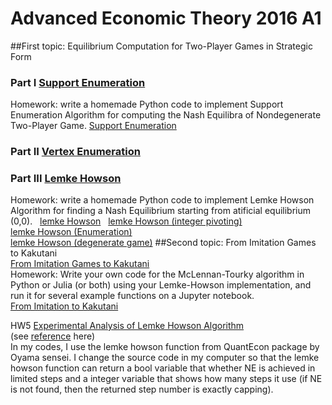 # Advanced Economic Theory 2016 A1
##First topic: Equilibrium Computation for Two-Player Games in Strategic Form
### Part I [Support Enumeration](http://www.oyama.e.u-tokyo.ac.jp/theory16/vonStengel07_1.pdf)
Homework: write a homemade Python code to implement Support Enumeration Algorithm for computing the Nash Equilibra of Nondegenerate Two-Player Game. [Support Enumeration](http://nbviewer.jupyter.org/github/shizejin/theory16HW/blob/master/Support%20Enumeration%20%28for%20Nondegenerate%20Games%29.ipynb)
### Part II [Vertex Enumeration](http://www.oyama.e.u-tokyo.ac.jp/theory16/vonStengel07_3.pdf)
### Part III [Lemke Howson](http://www.oyama.e.u-tokyo.ac.jp/theory16/vonStengel07_3.pdf)
Homework: write a homemade Python code to implement Lemke Howson Algorithm for finding a Nash Equilibrium starting from atificial equilibrium (0,0).   
[lemke Howson](http://nbviewer.jupyter.org/github/shizejin/theory16HW/blob/master/Lemke%20Howson.ipynb)   
[lemke Howson (integer pivoting)](http://nbviewer.jupyter.org/github/shizejin/theory16HW/blob/master/Lemke%20Howson%20%28Integer%20Pivoting%29.ipynb)  
[lemke Howson (Enumeration)](http://nbviewer.jupyter.org/github/shizejin/theory16HW/blob/master/Lemke%20Howson%20%28find%20all%20NEs%20that%20can%20be%20reached%29.ipynb)  
[lemke Howson (degenerate game)](http://nbviewer.jupyter.org/github/shizejin/theory16HW/blob/master/Lemke%20Howson%20%28degenerate%20game%29.ipynb)
##Second topic: From Imitation Games to Kakutani  
[From Imitation Games to Kakutani](http://www.oyama.e.u-tokyo.ac.jp/theory16/McLennanTourky06.pdf)  
Homework: Write your own code for the McLennan-Tourky algorithm in Python or Julia (or both) using your Lemke-Howson implementation, and run it for several example functions on a Jupyter notebook.  
[ From Imitation to Kakutani](http://nbviewer.jupyter.org/github/shizejin/theory16HW/blob/master/From%20Imitation%20to%20Kakutani.ipynb)  
   
HW5 [Experimental Analysis of Lemke Howson Algorithm](http://nbviewer.jupyter.org/github/shizejin/theory16HW/blob/master/Experimental%20Analysis%20of%20Lemke%20Howson%20Algorithm.ipynb)  
(see [reference](https://arxiv.org/pdf/0811.3247v1.pdf) here)  
In my codes, I use the lemke howson function from QuantEcon package by Oyama sensei. I change the source code in my computer so that the lemke howson function can return a bool variable that whether NE is achieved in limited steps and a integer variable that shows how many steps it use (if NE is not found, then the returned step number is exactly capping).  
